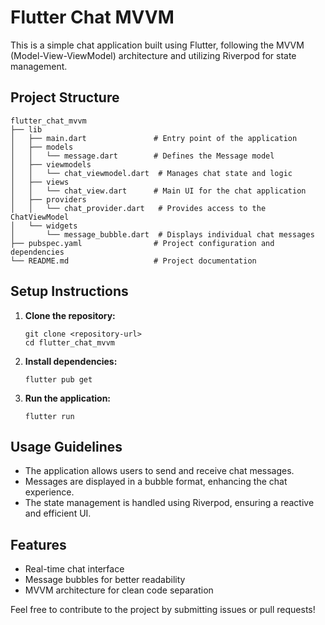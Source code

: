 # Flutter Chat MVVM

This is a simple chat application built using Flutter, following the MVVM (Model-View-ViewModel) architecture and utilizing Riverpod for state management.

## Project Structure

```
flutter_chat_mvvm
├── lib
│   ├── main.dart               # Entry point of the application
│   ├── models
│   │   └── message.dart        # Defines the Message model
│   ├── viewmodels
│   │   └── chat_viewmodel.dart  # Manages chat state and logic
│   ├── views
│   │   └── chat_view.dart      # Main UI for the chat application
│   ├── providers
│   │   └── chat_provider.dart   # Provides access to the ChatViewModel
│   └── widgets
│       └── message_bubble.dart  # Displays individual chat messages
├── pubspec.yaml                # Project configuration and dependencies
└── README.md                   # Project documentation
```

## Setup Instructions

1. **Clone the repository:**
   ```
   git clone <repository-url>
   cd flutter_chat_mvvm
   ```

2. **Install dependencies:**
   ```
   flutter pub get
   ```

3. **Run the application:**
   ```
   flutter run
   ```

## Usage Guidelines

- The application allows users to send and receive chat messages.
- Messages are displayed in a bubble format, enhancing the chat experience.
- The state management is handled using Riverpod, ensuring a reactive and efficient UI.

## Features

- Real-time chat interface
- Message bubbles for better readability
- MVVM architecture for clean code separation

Feel free to contribute to the project by submitting issues or pull requests!